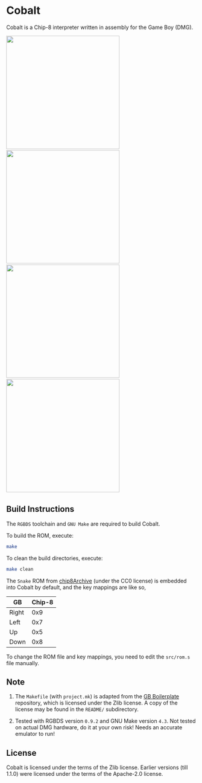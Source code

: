 # Cobalt

Cobalt is a Chip-8 interpreter written in assembly for the Game Boy (DMG).

<img src="./README/img/Snake.png" width="300" /> &nbsp;
<img src="./README/img/Corax Test ROM.png" width="300" /> &nbsp;
<img src="./README/img/Breakout.png" width="300" /> &nbsp;
<img src="./README/img/Trip8.png" width="300" /> &nbsp;

## Build Instructions

The `RGBDS` toolchain and `GNU Make` are required to build Cobalt.

To build the ROM, execute:

```bash
make
```

To clean the build directories, execute:

```bash
make clean
```

The `Snake` ROM from [chip8Archive](https://github.com/JohnEarnest/chip8Archive) (under the CC0 license)
is embedded into Cobalt by default, and the key mappings are like so,

| GB    | Chip-8 |
| ----- | ------ |
| Right | 0x9    |
| Left  | 0x7    |
| Up    | 0x5    |
| Down  | 0x8    |

To change the ROM file and key mappings, you need to edit the `src/rom.s` file manually.

## Note

1. The `Makefile` (with `project.mk`) is adapted from the
   [GB Boilerplate](https://github.com/ISSOtm/gb-boilerplate/) repository, which is licensed under the
   Zlib license. A copy of the license may be found in the `README/` subdirectory.

2. Tested with RGBDS version `0.9.2` and GNU Make version `4.3`. Not tested on actual DMG hardware, do it
   at your own risk! Needs an accurate emulator to run!

## License

Cobalt is licensed under the terms of the Zlib license. Earlier versions (till 1.1.0) were licensed under
the terms of the Apache-2.0 license.
